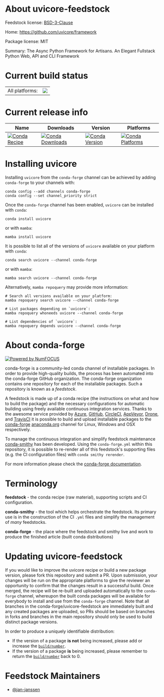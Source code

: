About uvicore-feedstock
=======================

Feedstock license: [BSD-3-Clause](https://github.com/conda-forge/uvicore-feedstock/blob/main/LICENSE.txt)

Home: https://github.com/uvicore/framework

Package license: MIT

Summary: The Async Python Framework for Artisans. An Elegant Fullstack Python Web, API and CLI Framework

Current build status
====================


<table><tr><td>All platforms:</td>
    <td>
      <a href="https://dev.azure.com/conda-forge/feedstock-builds/_build/latest?definitionId=15388&branchName=main">
        <img src="https://dev.azure.com/conda-forge/feedstock-builds/_apis/build/status/uvicore-feedstock?branchName=main">
      </a>
    </td>
  </tr>
</table>

Current release info
====================

| Name | Downloads | Version | Platforms |
| --- | --- | --- | --- |
| [![Conda Recipe](https://img.shields.io/badge/recipe-uvicore-green.svg)](https://anaconda.org/conda-forge/uvicore) | [![Conda Downloads](https://img.shields.io/conda/dn/conda-forge/uvicore.svg)](https://anaconda.org/conda-forge/uvicore) | [![Conda Version](https://img.shields.io/conda/vn/conda-forge/uvicore.svg)](https://anaconda.org/conda-forge/uvicore) | [![Conda Platforms](https://img.shields.io/conda/pn/conda-forge/uvicore.svg)](https://anaconda.org/conda-forge/uvicore) |

Installing uvicore
==================

Installing `uvicore` from the `conda-forge` channel can be achieved by adding `conda-forge` to your channels with:

```
conda config --add channels conda-forge
conda config --set channel_priority strict
```

Once the `conda-forge` channel has been enabled, `uvicore` can be installed with `conda`:

```
conda install uvicore
```

or with `mamba`:

```
mamba install uvicore
```

It is possible to list all of the versions of `uvicore` available on your platform with `conda`:

```
conda search uvicore --channel conda-forge
```

or with `mamba`:

```
mamba search uvicore --channel conda-forge
```

Alternatively, `mamba repoquery` may provide more information:

```
# Search all versions available on your platform:
mamba repoquery search uvicore --channel conda-forge

# List packages depending on `uvicore`:
mamba repoquery whoneeds uvicore --channel conda-forge

# List dependencies of `uvicore`:
mamba repoquery depends uvicore --channel conda-forge
```


About conda-forge
=================

[![Powered by
NumFOCUS](https://img.shields.io/badge/powered%20by-NumFOCUS-orange.svg?style=flat&colorA=E1523D&colorB=007D8A)](https://numfocus.org)

conda-forge is a community-led conda channel of installable packages.
In order to provide high-quality builds, the process has been automated into the
conda-forge GitHub organization. The conda-forge organization contains one repository
for each of the installable packages. Such a repository is known as a *feedstock*.

A feedstock is made up of a conda recipe (the instructions on what and how to build
the package) and the necessary configurations for automatic building using freely
available continuous integration services. Thanks to the awesome service provided by
[Azure](https://azure.microsoft.com/en-us/services/devops/), [GitHub](https://github.com/),
[CircleCI](https://circleci.com/), [AppVeyor](https://www.appveyor.com/),
[Drone](https://cloud.drone.io/welcome), and [TravisCI](https://travis-ci.com/)
it is possible to build and upload installable packages to the
[conda-forge](https://anaconda.org/conda-forge) [anaconda.org](https://anaconda.org/)
channel for Linux, Windows and OSX respectively.

To manage the continuous integration and simplify feedstock maintenance
[conda-smithy](https://github.com/conda-forge/conda-smithy) has been developed.
Using the ``conda-forge.yml`` within this repository, it is possible to re-render all of
this feedstock's supporting files (e.g. the CI configuration files) with ``conda smithy rerender``.

For more information please check the [conda-forge documentation](https://conda-forge.org/docs/).

Terminology
===========

**feedstock** - the conda recipe (raw material), supporting scripts and CI configuration.

**conda-smithy** - the tool which helps orchestrate the feedstock.
                   Its primary use is in the construction of the CI ``.yml`` files
                   and simplify the management of *many* feedstocks.

**conda-forge** - the place where the feedstock and smithy live and work to
                  produce the finished article (built conda distributions)


Updating uvicore-feedstock
==========================

If you would like to improve the uvicore recipe or build a new
package version, please fork this repository and submit a PR. Upon submission,
your changes will be run on the appropriate platforms to give the reviewer an
opportunity to confirm that the changes result in a successful build. Once
merged, the recipe will be re-built and uploaded automatically to the
`conda-forge` channel, whereupon the built conda packages will be available for
everybody to install and use from the `conda-forge` channel.
Note that all branches in the conda-forge/uvicore-feedstock are
immediately built and any created packages are uploaded, so PRs should be based
on branches in forks and branches in the main repository should only be used to
build distinct package versions.

In order to produce a uniquely identifiable distribution:
 * If the version of a package **is not** being increased, please add or increase
   the [``build/number``](https://docs.conda.io/projects/conda-build/en/latest/resources/define-metadata.html#build-number-and-string).
 * If the version of a package **is** being increased, please remember to return
   the [``build/number``](https://docs.conda.io/projects/conda-build/en/latest/resources/define-metadata.html#build-number-and-string)
   back to 0.

Feedstock Maintainers
=====================

* [@jan-janssen](https://github.com/jan-janssen/)

